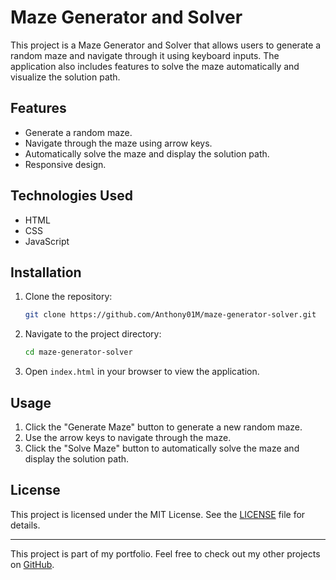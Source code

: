 # Maze Generator and Solver

This project is a Maze Generator and Solver that allows users to generate a random maze and navigate through it using keyboard inputs. The application also includes features to solve the maze automatically and visualize the solution path.

## Features

- Generate a random maze.
- Navigate through the maze using arrow keys.
- Automatically solve the maze and display the solution path.
- Responsive design.

## Technologies Used

- HTML
- CSS
- JavaScript

## Installation

1. Clone the repository:
    ```sh
    git clone https://github.com/Anthony01M/maze-generator-solver.git
    ```
2. Navigate to the project directory:
    ```sh
    cd maze-generator-solver
    ```
3. Open `index.html` in your browser to view the application.

## Usage

1. Click the "Generate Maze" button to generate a new random maze.
2. Use the arrow keys to navigate through the maze.
3. Click the "Solve Maze" button to automatically solve the maze and display the solution path.

## License

This project is licensed under the MIT License. See the [LICENSE](LICENSE) file for details.

---

This project is part of my portfolio. Feel free to check out my other projects on [GitHub](https://github.com/Anthony01M).